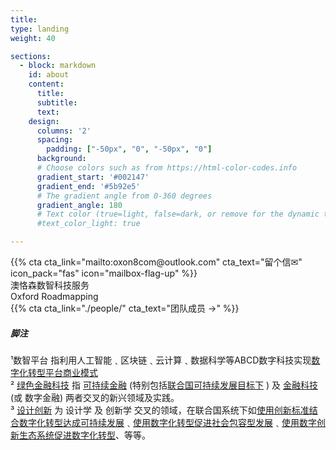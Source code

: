 ```yaml
---
title: 
type: landing
weight: 40

sections:
  - block: markdown
    id: about
    content:
      title: 
      subtitle: 
      text: 
    design:
      columns: '2'
      spacing:
        padding: ["-50px", "0", "-50px", "0"]
      background:
      # Choose colors such as from https://html-color-codes.info
      gradient_start: '#002147'
      gradient_end: '#5b92e5'
      # The gradient angle from 0-360 degrees
      gradient_angle: 180
      # Text color (true=light, false=dark, or remove for the dynamic theme color).
      #text_color_light: true

---
```

<div class="row  align-items-center"><div class="col-3">{{% cta cta_link="mailto:oxon8com@outlook.com" cta_text="留个信✉"  icon_pack="fas" icon="mailbox-flag-up" %}}</div><div class="col-6 h4 text-center">澳恪森数智科技服务<br/><span class="highlight-container highlight-blue"><span class="highlight">Oxford Roadmapping</span></span></div><div class="col-3">{{% cta cta_link="./people/" cta_text="团队成员 →" %}}</div></div>

<div class="row align-items-center">
<div class="col-12 small text-left">

#####  脚注

¹数智平台 指利用人工智能﹑区块链﹑云计算﹑数据科学等ABCD数字科技实现[数字化转型](http://www.sasac.gov.cn/n4470048/n13461446/n15927611/n16058233/c16135120/content.html)[平台商业模式](https://www2.deloitte.com/cn/zh/pages/soe/articles/soe-digital-transformation-2.html)<br/>
² [绿色金融科技](https://link.springer.com/chapter/10.1007/978-3-319-76014-8_11) 指 [可持续金融](https://www.unep.org/regions/asia-and-pacific/regional-initiatives/supporting-resource-efficiency/green-financing) (特别包括[联合国可持续发展目标下](https://www.un.org/en/digital-financing-taskforce) ) 及 [金融科技](https://www.sciencedirect.com/topics/economics-econometrics-and-finance/fintech) (或 数字金融) 两者交叉的新兴领域及实践。<br/>
³ [设计创新](https://www.sciencedirect.com/topics/social-sciences/design-innovation)  为 设计学 及 创新学 交叉的领域，在联合国系统下如[使用创新标准结合数字化转型达成可持续发展](https://www.unido.org/news/unido-promotes-innovation-standards-and-digital-transformation-achieve-sdgs)﹑[使用数字化转型促进社会包容型发展](https://www.un.org/development/desa/dspd/2021/02/digital-technologies-for-social-inclusion/)﹑[使用数字创新生态系统促进数字化转型](https://www.itu.int/itu-d/sites/innovation/)、等等。
</div>
</div>

